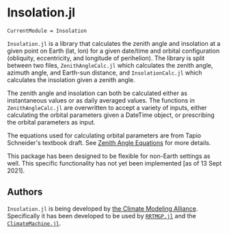 # Insolation.jl

```@meta
CurrentModule = Insolation
```

`Insolation.jl` is a library that calculates the zenith angle and insolation 
at a given point on Earth (lat, lon) for a given date/time and orbital configuration 
(obliquity, eccentricity, and longitude of perihelion). The library is split
between two files, `ZenithAngleCalc.jl` which calculates the zenith angle, azimuth angle, and Earth-sun distance, 
and `InsolationCalc.jl` which calculates the insolation given a zenith angle.

The zenith angle and insolation can both be calculated either as instantaneous 
values or as daily averaged values. The functions in `ZenithAngleCalc.jl` are 
overwritten to accept a variety of inputs, either calculating the orbital parameters 
given a DateTime object, or prescribing the orbital parameters as input.

The equations used for calculating orbital parameters are from Tapio Schneider's textbook draft. 
See [Zenith Angle Equations](@ref) for more details.

This package has been designed to be flexible for non-Earth settings as well.
This specific functionality has not yet been implemented [as of 13 Sept 2021].

## Authors
`Insolation.jl` is being developed by [the Climate Modeling Alliance](https://clima.caltech.edu).
Specifically it has been developed to be used by [`RRTMGP.jl`](https://github.com/CliMA/RRTMGP.jl) 
and the [`ClimateMachine.jl`](https://github.com/CliMA/ClimateMachine.jl).